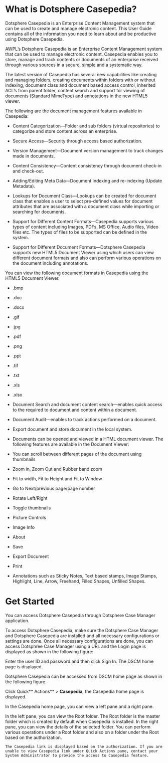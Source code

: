 # What is Dotsphere Casepedia?

Dotsphere Casepedia is an Enterprise Content Management system that can be used to create and manage electronic content. This User Guide contains all of the information you need to learn about and be productive using Dotsphere Casepedia.

AWPL’s Dotsphere Casepedia is an Enterprise Content Management system that can be used to manage electronic content. Casepedia enables you to store, manage and track contents or documents of an enterprise received through various sources in a secure, simple and a systematic way.

The latest version of Casepedia has several new capabilities like creating and managing folders, creating documents within folders with or without indexing, document class and document based access control, inherited ACL’s from parent folder, content search and support for viewing of documents \(Standard MimeType\) and annotations in the new HTML5 viewer.

The following are the document management features available in Casepedia:

* Content Categorization—Folder and sub folders \(virtual repositories\) to categorize and store content across an enterprise.

* Secure Access—Security through access based authorization.

* Version Management—Document version management to track changes made in documents.

* Content Consistency—Content consistency through document check-in and check-out.

* Adding/Editing Meta Data—Document indexing and re-indexing \(Update Metadata\).

* Lookups for Document Class—Lookups can be created for document class that enables a user to select pre-defined values for document attributes that are associated with a document class while importing or searching for documents.

* Support for Different Content Formats—Casepedia supports various types of content including Images, PDFs, MS Office, Audio files, Video files etc. The types of files to be supported can be defined in the system.

* Support for Different Document Formats—Dotsphere Casepedia supports new HTML5 Document Viewer using which users can view different document formats and also can perform various operations on the document including annotations.

You can view the following document formats in Casepedia using the HTML5 Document Viewer.

* .bmp

* .doc

* .docx

* .gif

* .jpg

* .pdf

* .png

* .ppt

* .tif

* .txt

* .xls

* .xlsx

* Document Search and document content search—enables quick access to the required to document and content within a document.

* Document Audit—enables to track actions performed on a document.

* Export document and store document in the local system.

* Documents can be opened and viewed in a HTML document viewer. The following features are available in the Document Viewer:

* You can scroll between different pages of the document using thumbnails

* Zoom in, Zoom Out and Rubber band zoom

* Fit to width, Fit to Height and Fit to Window

* Go to Next/previous page/page number

* Rotate Left/Right

* Toggle thumbnails

* Picture Controls

* Image Info
* About
* Save
* Export Document
* Print
* Annotations such as Sticky Notes, Text based stamps, Image Stamps, Highlight, Line, Arrow, Freehand, Filled Shapes, Unfilled Shapes.

# Get Started

You can access Dotsphere Casepedia through Dotsphere Case Manager application.

To access Dotsphere Casepedia, make sure the Dotsphere Case Manager and Dotsphere Casepedia are installed and all necessary configurations or settings are done. Once all necessary configurations are done, you can access Dotsphree Case Manager using a URL and the Login page is displayed as shown in the following figure:

Enter the user ID and password and then click Sign In. The DSCM home page is displayed.

Dotsphere Casepedia can be accessed from DSCM home page as shown in the following figure.

Click Quick** Actions** &gt; **Casepedia**, the Casepedia home page is displayed.

In the Casepedia home page, you can view a left pane and a right pane.

In the left pane, you can view the Root folder. The Root folder is the master folder which is created by default when Casepedia is installed. In the right pane, you can view the details of the selected folder. You can perform various operations under a Root folder and also on a folder under the Root based on the authorization.

```
The Casepedia link is displayed based on the authorization. If you are unable to view Casepedia link under Quick Actions pane, contact your System Administrator to provide the access to Casepedia feature.
```




